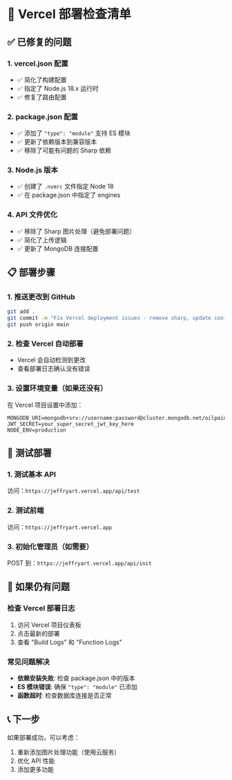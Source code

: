 # 🚀 Vercel 部署检查清单

## ✅ 已修复的问题

### 1. **vercel.json 配置** 
- ✅ 简化了构建配置
- ✅ 指定了 Node.js 18.x 运行时
- ✅ 修复了路由配置

### 2. **package.json 配置**
- ✅ 添加了 `"type": "module"` 支持 ES 模块
- ✅ 更新了依赖版本到兼容版本
- ✅ 移除了可能有问题的 Sharp 依赖

### 3. **Node.js 版本**
- ✅ 创建了 `.nvmrc` 文件指定 Node 18
- ✅ 在 package.json 中指定了 engines

### 4. **API 文件优化**
- ✅ 移除了 Sharp 图片处理（避免部署问题）
- ✅ 简化了上传逻辑
- ✅ 更新了 MongoDB 连接配置

## 📋 部署步骤

### 1. 推送更改到 GitHub
```bash
git add .
git commit -m "Fix Vercel deployment issues - remove sharp, update configs"
git push origin main
```

### 2. 检查 Vercel 自动部署
- Vercel 会自动检测到更改
- 查看部署日志确认没有错误

### 3. 设置环境变量（如果还没有）
在 Vercel 项目设置中添加：
```
MONGODB_URI=mongodb+srv://username:password@cluster.mongodb.net/oilpainting
JWT_SECRET=your_super_secret_jwt_key_here
NODE_ENV=production
```

## 🧪 测试部署

### 1. 测试基本 API
访问：`https://jeffryart.vercel.app/api/test`

### 2. 测试前端
访问：`https://jeffryart.vercel.app`

### 3. 初始化管理员（如需要）
POST 到：`https://jeffryart.vercel.app/api/init`

## 🐛 如果仍有问题

### 检查 Vercel 部署日志
1. 访问 Vercel 项目仪表板
2. 点击最新的部署
3. 查看 "Build Logs" 和 "Function Logs"

### 常见问题解决
- **依赖安装失败**: 检查 package.json 中的版本
- **ES 模块错误**: 确保 `"type": "module"` 已添加
- **函数超时**: 检查数据库连接是否正常

## 📞 下一步
如果部署成功，可以考虑：
1. 重新添加图片处理功能（使用云服务）
2. 优化 API 性能
3. 添加更多功能
